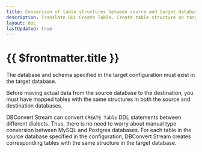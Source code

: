 ```yaml
---
title: Conversion of table structures between source and target databases.
description: Translate DDL Create Table. Create table structure on targets.
layout: doc
lastUpdated: true
---
```


# {{ $frontmatter.title }}

The database and schema specified in the target configuration must exist in the target database.

Before moving actual data from the source database to the destination, you must have mapped tables with the same structures in both the source and destination databases.

DBConvert Stream can convert `CREATE Table` DDL statements between different dialects. Thus, there is no need to worry about manual type conversion between MySQL and Postgres databases. For each table in the source database specified in the configuration, DBConvert Stream creates corresponding tables with the same structure in the target database.
